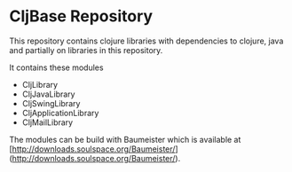 CljBase Repository
==================

This repository contains clojure libraries with dependencies to clojure, java and partially on libraries in this repository.

It contains these modules
 * CljLibrary
 * CljJavaLibrary
 * CljSwingLibrary
 * CljApplicationLibrary
 * CljMailLibrary

The modules can be build with Baumeister which is available at [http://downloads.soulspace.org/Baumeister/] (http://downloads.soulspace.org/Baumeister/).




